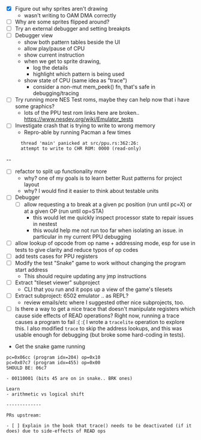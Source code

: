 - [x] Figure out why sprites aren't drawing
  - wasn't writing to OAM DMA correctly
- [ ] Why are some sprites flipped around?
- [ ] Try an external debugger and setting breakpts
- [ ] Debugger view
  - show both pattern tables beside the UI
  - allow play/pause of CPU
  - show current instruction
  - when we get to sprite drawing,
    - log the details
    - highlight which pattern is being used
  - show state of CPU (same idea as "trace")
    - consider a non-mut mem_peek() fn, that's safe in debugging/tracing
- [ ] Try running more NES Test roms, maybe they can help now that i have some graphics?
  - lots of the PPU test rom links here are broken.. https://www.nesdev.org/wiki/Emulator_tests
- [ ] Investigate crash that is trying to write to wrong memory
  - Repro-able by running Pacman a few times
  ```
    thread 'main' panicked at src/ppu.rs:362:26:
    attempt to write to CHR ROM: 0000 (read-only)
  ```

--

- [ ] refactor to split up functionality more
  - why? one of my goals is to learn better Rust patterns for project layout
  - why? I would find it easier to think about testable units
- [ ] Debugger
  - [ ] allow requesting a to break at a given pc position (run until pc=X) or at a given OP (run until op=STA)
    - this would let me quickly inspect processor state to repair issues in nestest
    - this would help me not run too far when isolating an issue. in particular in my current PPU debugging
- [ ] allow lookup of opcode from op name + addressing mode, esp for use in tests to give clarity and reduce typos of op codes
- [ ] add tests cases for PPU registers
- [ ] Modify the test "Snake" game to work without changing the program start address
  - This should require updating any jmp instructions
- [ ] Extract "tileset viewer" subproject
  - CLI that you run and it pops up a view of the game's tilesets
- [ ] Extract subproject: 6502 emulator .. as REPL?
  - review emails/etc where I suggested other nice subprojects, too.
- [ ] Is there a way to get a nice trace that doesn't manipulate registers which cause side effects of READ operations?
  Right now, running a trace causes a program to fail :( :(
    I wrote a `tracelite` operation to explore this.
    I also modified `trace` to skip the address lookups, and this was usable enough for debugging (but broke some hard-coding in tests).

- Get the snake game running
```
pc=0x06cc (program idx=204) op=0x10
pc=0x07c7 (program idx=455) op=0x00
SHOULD BE: 06c7

- 00110001 (bits 45 are on in snake.. BRK ones)

Learn
- arithmetic vs logical shift

-------------

PRs upstream:

- [ ] Explain in the book that trace() needs to be deactivated (if it does) due to side-effects of READ ops
